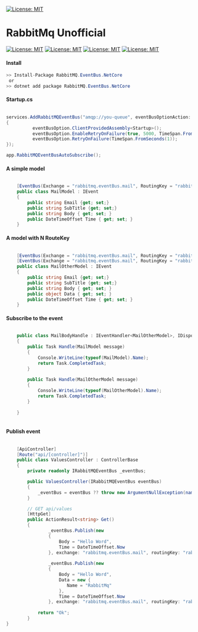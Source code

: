 [![License: MIT](https://www.rabbitmq.com/img/RabbitMQ-logo.svg)](https://www.rabbitmq.com/)

# RabbitMq Unofficial

[![License: MIT](https://img.shields.io/badge/License-MIT-yellow.svg)](https://opensource.org/licenses/MIT)
[![License: MIT](https://img.shields.io/badge/build-passing-brightgreen.svg)]()
[![License: MIT](https://img.shields.io/badge/Version-.Net%20Core%202.1%2F2.2-blue.svg)]()
[![License: MIT](https://img.shields.io/github/status/contexts/pulls/srburton/RabbitMQ.EventBus.NetCore/11.svg)](https://github.com/srburton/RabbitMQ.EventBus.NetCore)


#### Install

```c#
>> Install-Package RabbitMQ.EventBus.NetCore
 or
>> dotnet add package RabbitMQ.EventBus.NetCore
```

#### Startup.cs 

```c#

services.AddRabbitMQEventBus("amqp://you-queue", eventBusOptionAction: eventBusOption =>
{
          eventBusOption.ClientProvidedAssembly<Startup>();
          eventBusOption.EnableRetryOnFailure(true, 5000, TimeSpan.FromSeconds(30));
          eventBusOption.RetryOnFailure(TimeSpan.FromSeconds(1));
});

app.RabbitMQEventBusAutoSubscribe();

```

#### A simple model

```c#

    [EventBus(Exchange = "rabbitmq.eventBus.mail", RoutingKey = "rabbitmq.eventbus.mail")]
    public class MailModel : IEvent
    { 
        public string Email {get; set;} 
        public string SubTitle {get; set;}         
        public string Body { get; set; }
        public DateTimeOffset Time { get; set; }
    }
```
#### A model with N RouteKey

```c#

    [EventBus(Exchange = "rabbitmq.eventBus.mail", RoutingKey = "rabbitmq.eventbus.mail")]
    [EventBus(Exchange = "rabbitmq.eventBus.mail", RoutingKey = "rabbitmq.eventbus.mail-other")]
    public class MailOtherModel : IEvent
    {
        public string Email {get; set;} 
        public string SubTitle {get; set;}         
        public string Body { get; set; }
        public object Data { get; set; }
        public DateTimeOffset Time { get; set; }
    }

```
#### Subscribe to the event

```c# 

    public class MailBodyHandle : IEventHandler<MailOtherModel>, IDisposable
    {       
        public Task Handle(MailModel message)
        {
            Console.WriteLine(typeof(MailModel).Name);
            return Task.CompletedTask;
        }
        
        public Task Handle(MailOtherModel message)
        {
            Console.WriteLine(typeof(MailOtherModel).Name);
            return Task.CompletedTask;
        }
        
    }
    
```

#### Publish event

```c# 

    [ApiController]
    [Route("api/[controller]")]
    public class ValuesController : ControllerBase
    {
        private readonly IRabbitMQEventBus _eventBus;

        public ValuesController(IRabbitMQEventBus eventBus)
        {
            _eventBus = eventBus ?? throw new ArgumentNullException(nameof(eventBus));
        }

        // GET api/values
        [HttpGet]
        public ActionResult<string> Get()
        {
                _eventBus.Publish(new
                {
                    Body = "Hello Word",
                    Time = DateTimeOffset.Now
                }, exchange: "rabbitmq.eventBus.mail", routingKey: "rabbitmq.eventbus.mail");
                
                _eventBus.Publish(new
                {
                    Body = "Hello Word",
                    Data = new {
                       Name = "RabbitMq"
                    },                            
                    Time = DateTimeOffset.Now
                }, exchange: "rabbitmq.eventBus.mail", routingKey: "rabbitmq.eventbus.mail-other");
               
            return "Ok";
        }
}
```
